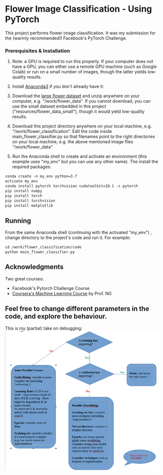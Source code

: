 # Flower Image Classification - Using PyTorch
This project performs flower image classification. It was my submission for the (warmly recommended!) Facebook's PyTorch Challenge.

### Prerequisites & Installation

1. Note: a GPU is required to run this properly. If your computer does not have a GPU, you can either use a remote GPU machine (such as Google Colab) or run on a small number of images, though the latter yields low-quality results.

2. Install [Anaconda3](https://www.anaconda.com/distribution/) if you don't already have it: 

3. Download the [large flower dataset](http://www.robots.ox.ac.uk/~vgg/data/flowers/102/) and unzip anywhere on your computer, e.g. "/work/flower_data". If you cannot download, you can use the small dataset embedded in this project ("resources/flower_data_small"), though it would yield low-quality results.

4. Download this project directory anywhere on your local machine, e.g. "/work/flower_classification". Edit the code inside main_flower_classifier.py so that filenames point to the right directories on your local machine, e.g. the above mentioned image files "/work/flower_data"

5. Run the Anaconda shell to create and activate an environment (this example uses "my_env" but you can use any other name). The install the required packages:
```
conda create -n my_env python=3.7
activate my_env
conda install pytorch torchvision cudatoolkit=10.1 -c pytorch
pip install numpy
pip install torch
pip install torchvision
pip install matplotlib
```

## Running
From the same Anaconda shell (continuing with the activated "my_env") , change directory to the project's code and run it. For example:
```
cd /work/flower_classification/code
python main_flower_classifier.py
```
## Acknowledgments
Two great courses:
* Facebook's Pytorch Challenge Course
* [Coursera's Machine Learning Course](https://www.coursera.org/learn/machine-learning/home/welcome) by Prof. NG

## Feel free to change different parameters in the code, and explore the behaviour.
This is my (partial) take on debugging:
![alt text](https://github.com/pelmam/flower_classification/blob/master/proj04pytorch/resources/ML%20training%20thoughts.png)
